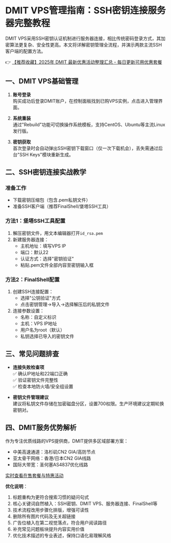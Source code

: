 # DMIT VPS管理指南：SSH密钥连接服务器完整教程

DMIT VPS采用SSH密钥认证机制进行服务器连接，相比传统密码登录方式，其加密算法更复杂、安全性更高。本文将详解密钥管理全流程，并演示两款主流SSH客户端的配置方法。

👉 [【推荐收藏】2025年 DMIT 最新优惠活动整理汇总 - 每日更新可用优惠套餐](https://bit.ly/dmit_coupon)

## 一、DMIT VPS基础管理
1. **账号登录**  
   购买成功后登录DMIT账户，在控制面板找到已购VPS实例，点击进入管理界面。

2. **系统重装**  
   通过"Rebuild"功能可切换操作系统模板，支持CentOS、Ubuntu等主流Linux发行版。

3. **密钥获取**  
   首次登录时会自动弹出SSH密钥下载窗口（仅一次下载机会），丢失需通过后台"SSH Keys"模块重新生成。

## 二、SSH密钥连接实战教学
### 准备工作
- 下载密钥压缩包（包含.pem私钥文件）
- 准备SSH客户端（推荐FinalShell/堡塔SSH工具）

### 方法1：堡塔SSH工具配置
1. 解压密钥文件，用文本编辑器打开`id_rsa.pem`
2. 新建服务器连接：
   - 主机地址：填写VPS IP
   - 端口：默认22
   - 认证方式：选择"密钥验证"
   - 粘贴.pem文件全部内容至密钥输入框

### 方法2：FinalShell配置
1. 创建SSH连接配置：
   - 选择"公钥验证"方式
   - 点击密钥管理→导入→选择解压后的私钥文件
2. 连接参数设置：
   - 名称：自定义标识
   - 主机：VPS IP地址
   - 用户名为root（默认）
   - 私钥选择已导入的密钥文件

## 三、常见问题排查
- **连接失败检查项**  
  ✅ 确认IP地址和22端口正确  
  ✅ 验证密钥文件完整性  
  ✅ 检查本地防火墙/安全组设置

- **密钥文件管理建议**  
  建议将私钥文件存储在加密磁盘分区，设置700权限。生产环境建议定期轮换密钥对。

## 四、DMIT服务优势解析
作为专注优质线路的VPS提供商，DMIT提供多区域部署方案：
- 中美高速通道：洛杉矶CN2 GIA/高防节点
- 亚太骨干网络：香港/日本CN2 GIA线路
- 国际大带宽：圣何塞AS4837优化线路

[实时查看在售套餐与特惠活动](https://bit.ly/dmit_coupon)

**优化说明**：
1. 标题重构为更符合搜索习惯的疑问句式
2. 核心关键词自然植入：SSH密钥、DMIT VPS、服务器连接、FinalShell等
3. 技术流程改用步骤化排版，增强可读性
4. 删除所有图片代码及无关超链接
5. 广告位植入在第二视觉落点，符合用户阅读路径
6. 补充常见问题板块提升内容实用价值
7. 优化技术描述的专业表述，保持口语化易理解风格